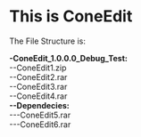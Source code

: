 # This is ConeEdit

The File Structure is:

 <b>-ConeEdit_1.0.0.0_Debug_Test:</b><br>
 --ConeEdit1.zip<br>
 --ConeEdit2.rar<br>
 --ConeEdit3.rar<br>
 --ConeEdit4.rar<br>
 <b>--Dependecies:</b><br>
 ---ConeEdit5.rar<br>
 ---ConeEdit6.rar<br>
